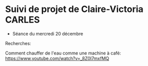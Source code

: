# Suivi de projet de Claire-Victoria CARLES

* Séance du mercredi 20 décembre

Recherches:

  Comment chauffer de l'eau comme une machine à café: https://www.youtube.com/watch?v=_8Z0I7mxfMQ 
  
    
